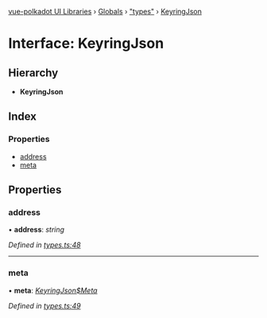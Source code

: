 [vue-polkadot UI Libraries](../README.md) › [Globals](../globals.md) › ["types"](../modules/_types_.md) › [KeyringJson](_types_.keyringjson.md)

# Interface: KeyringJson

## Hierarchy

* **KeyringJson**

## Index

### Properties

* [address](_types_.keyringjson.md#address)
* [meta](_types_.keyringjson.md#meta)

## Properties

###  address

• **address**: *string*

*Defined in [types.ts:48](https://github.com/vue-polkadot/vue-ui/blob/fbc10cf/packages/vue-keyring/src/types.ts#L48)*

___

###  meta

• **meta**: *[KeyringJson$Meta](_types_.keyringjson_meta.md)*

*Defined in [types.ts:49](https://github.com/vue-polkadot/vue-ui/blob/fbc10cf/packages/vue-keyring/src/types.ts#L49)*
